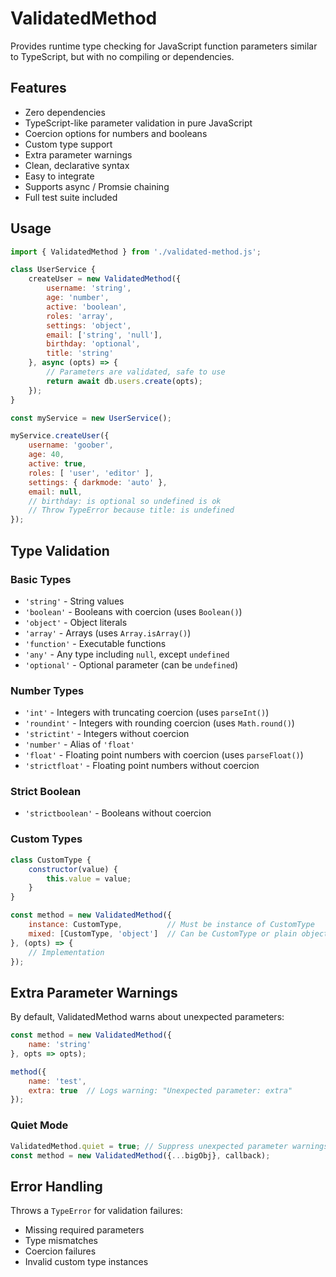 # ValidatedMethod
Provides runtime type checking for JavaScript function parameters similar to TypeScript, but with no compiling or dependencies. 

## Features
- Zero dependencies
- TypeScript-like parameter validation in pure JavaScript
- Coercion options for numbers and booleans
- Custom type support
- Extra parameter warnings
- Clean, declarative syntax
- Easy to integrate
- Supports async / Promsie chaining
- Full test suite included

## Usage

```javascript
import { ValidatedMethod } from './validated-method.js';

class UserService {
    createUser = new ValidatedMethod({
        username: 'string',
        age: 'number',
        active: 'boolean',
        roles: 'array',
        settings: 'object',
        email: ['string', 'null'],
        birthday: 'optional',
        title: 'string'
    }, async (opts) => {
        // Parameters are validated, safe to use
        return await db.users.create(opts);
    });
}

const myService = new UserService();

myService.createUser({
    username: 'goober',
    age: 40,
    active: true,
    roles: [ 'user', 'editor' ],
    settings: { darkmode: 'auto' },
    email: null,
    // birthday: is optional so undefined is ok
    // Throw TypeError because title: is undefined
});

```

## Type Validation

### Basic Types
- `'string'` - String values
- `'boolean'` - Booleans with coercion (uses `Boolean()`)
- `'object'` - Object literals
- `'array'` - Arrays (uses `Array.isArray()`)
- `'function'` - Executable functions
- `'any'` - Any type including `null`, except `undefined`
- `'optional'` - Optional parameter (can be `undefined`)

### Number Types
- `'int'` - Integers with truncating coercion (uses `parseInt()`)
- `'roundint'` - Integers with rounding coercion (uses `Math.round()`)
- `'strictint'` - Integers without coercion
- `'number'` - Alias of `'float'`
- `'float'` - Floating point numbers with coercion (uses `parseFloat()`)
- `'strictfloat'` - Floating point numbers without coercion

### Strict Boolean
- `'strictboolean'` - Booleans without coercion

### Custom Types
```javascript
class CustomType {
    constructor(value) {
        this.value = value;
    }
}

const method = new ValidatedMethod({
    instance: CustomType,          // Must be instance of CustomType
    mixed: [CustomType, 'object']  // Can be CustomType or plain object
}, (opts) => {
    // Implementation
});
```

## Extra Parameter Warnings

By default, ValidatedMethod warns about unexpected parameters:

```javascript
const method = new ValidatedMethod({
    name: 'string'
}, opts => opts);

method({
    name: 'test',
    extra: true  // Logs warning: "Unexpected parameter: extra"
});
```

### Quiet Mode
```javascript
ValidatedMethod.quiet = true; // Suppress unexpected parameter warnings
const method = new ValidatedMethod({...bigObj}, callback);
```

## Error Handling
Throws a `TypeError` for validation failures:

- Missing required parameters
- Type mismatches
- Coercion failures
- Invalid custom type instances
